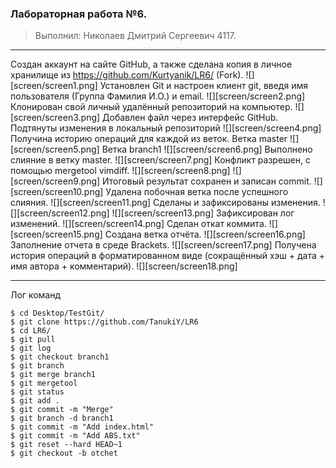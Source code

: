 ### Лабораторная работа №6.
> Выполнил: Николаев Дмитрий Сергеевич 4117.
***

Создан аккаунт на сайте GitHub, а также сделана копия в личное хранилище из https://github.com/Kurtyanik/LR6/ (Fork).
![][screen/screen1.png]
Установлен Git и  настроен клиент git, введя имя пользователя (Группа
Фамилия И.О.) и email. 
![][screen/screen2.png]
Клонирован свой личный удалённый репозиторий на компьютер. 
![][screen/screen3.png]
Добавлен файл через интерфейс GitHub. Подтянуты изменения в
локальный репозиторий
![][screen/screen4.png]
Получина историю операций для каждой из веток. 
Ветка master
![][screen/screen5.png]
Ветка branch1
![][screen/screen6.png]
Выполнено слияние в ветку master.
![][screen/screen7.png]
Конфликт разрешен, с помощью mergetool vimdiff.
![][screen/screen8.png]
![][screen/screen9.png]
Итоговый результат сохранен и записан commit.
![][screen/screen10.png]
Удалена побочная ветка после успешного слияния.
![][screen/screen11.png]
Сделаны и зафиксированы изменения.
![][screen/screen12.png]
![][screen/screen13.png]
Зафиксирован лог изменений.
![][screen/screen14.png]
Сделан откат коммита.
![][screen/screen15.png]
Создана ветка отчёта.
![][screen/screen16.png]
Заполнение отчета в среде Brackets.
![][screen/screen17.png]
Получена история операций в форматированном виде (сокращённый
хэш + дата + имя автора + комментарий).
![][screen/screen18.png]
***

Лог команд
```
$ cd Desktop/TestGit/
$ git clone https://github.com/TanukiY/LR6
$ cd LR6/
$ git pull
$ git log
$ git checkout branch1
$ git branch
$ git merge branch1
$ git mergetool
$ git status
$ git add .
$ git commit -m "Merge"
$ git branch -d branch1
$ git commit -m "Add index.html"
$ git commit -m "Add ABS.txt"
$ git reset --hard HEAD~1
$ git checkout -b otchet
```


